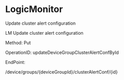 #     LogicMonitor


Update cluster alert configuration

LM Update cluster alert configuration

Method: Put

OperationID: updateDeviceGroupClusterAlertConfById

EndPoint:

/device/groups/{deviceGroupId}/clusterAlertConf/{id}
